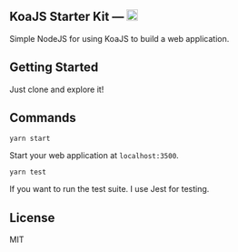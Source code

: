 ## KoaJS Starter Kit — <a href="https://github.com/remynguyen96/node-boilerplate/tree/koajs"><img src="https://img.shields.io/github/stars/badges/shields.svg?style=social&label=Stars&maxAge=3600" height="20"></a>

Simple NodeJS for using KoaJS to build a web application.

## Getting Started

Just clone and explore it!

## Commands

```
yarn start
```

Start your web application at `localhost:3500`.

```
yarn test
```

If you want to run the test suite. I use Jest for testing.

## License

MIT


